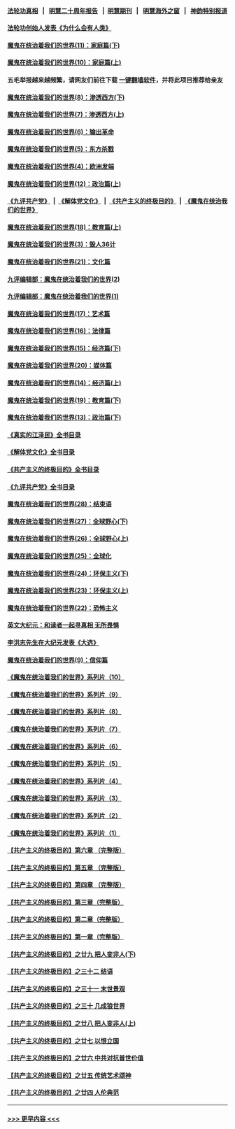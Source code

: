 #### [法轮功真相](https://github.com/gfw-breaker/truth/blob/master/README.md?t=0) &nbsp;&nbsp;|&nbsp;&nbsp; [明慧二十周年报告](https://github.com/gfw-breaker/mh-reports/blob/master/README.md?t=0) &nbsp;&nbsp;|&nbsp;&nbsp;[明慧期刊](https://github.com/gfw-breaker/mh-qikan) &nbsp;&nbsp;|&nbsp;&nbsp; [明慧海外之窗](https://github.com/gfw-breaker/mh-news/blob/master/README.md?t=0) &nbsp;&nbsp;|&nbsp;&nbsp; [神韵特别报道](https://github.com/gfw-breaker/mh-news/blob/master/shenyun.md?t=0)
#### [法轮功创始人发表《为什么会有人类》](../pages/nsc422/n13912117.md?t=03210643) 
#### [魔鬼在统治着我们的世界(11)：家庭篇(下)](../pages/nsc422/n10440961.md?t=03210643) 
#### [魔鬼在统治着我们的世界(10)：家庭篇(上)](../pages/nsc422/n10435448.md?t=03210643) 
#### 五毛举报越来越频繁，请网友们前往下载 [一键翻墙软件](https://github.com/gfw-breaker/ssr-accounts)，并将此项目推荐给亲友
#### [魔鬼在统治着我们的世界(8)：渗透西方(下)](../pages/nsc422/n10429603.md?t=03210643) 
#### [魔鬼在统治着我们的世界(7)：渗透西方(上)](../pages/nsc422/n10426013.md?t=03210643) 
#### [魔鬼在统治着我们的世界(6)：输出革命](../pages/nsc422/n10421536.md?t=03210643) 
#### [魔鬼在统治着我们的世界(5)：东方杀戮](../pages/nsc422/n10417707.md?t=03210643) 
#### [魔鬼在统治着我们的世界(4)：欧洲发端](../pages/nsc422/n10414890.md?t=03210643) 
#### [魔鬼在统治着我们的世界(12)：政治篇(上)](../pages/nsc422/n10444576.md?t=03210643) 
#### [《九评共产党》](https://github.com/begood0513/9ping.md/blob/master/README.md) &nbsp;|&nbsp; [《解体党文化》](../../../../jtdwh.md/blob/master/README.md)  &nbsp;|&nbsp; [《共产主义的终极目的》](../../../../gczydzjmd.md/blob/master/README.md) &nbsp;|&nbsp; [《魔鬼在统治我们的世界》](../../../../mgztzwmdsj.md/blob/master/README.md) 
#### [魔鬼在统治着我们的世界(18)：教育篇(上)](../pages/nsc422/n10526970.md?t=03210643) 
#### [魔鬼在统治着我们的世界(3)：毁人36计](../pages/nsc422/n10411583.md?t=03210643) 
#### [魔鬼在统治着我们的世界(21)：文化篇](../pages/nsc422/n10597706.md?t=03210643) 
#### [九评编辑部：魔鬼在统治着我们的世界(2)](../pages/nsc422/n10410036.md?t=03210643) 
#### [九评编辑部：魔鬼在统治着我们的世界(1)](../pages/nsc422/n10406825.md?t=03210643) 
#### [魔鬼在统治着我们的世界(17)：艺术篇](../pages/nsc422/n10499093.md?t=03210643) 
#### [魔鬼在统治着我们的世界(16)：法律篇](../pages/nsc422/n10485969.md?t=03210643) 
#### [魔鬼在统治着我们的世界(15)：经济篇(下)](../pages/nsc422/n10469975.md?t=03210643) 
#### [魔鬼在统治着我们的世界(20)：媒体篇](../pages/nsc422/n10586579.md?t=03210643) 
#### [魔鬼在统治着我们的世界(14)：经济篇(上)](../pages/nsc422/n10457370.md?t=03210643) 
#### [魔鬼在统治着我们的世界(19)：教育篇(下)](../pages/nsc422/n10564808.md?t=03210643) 
#### [魔鬼在统治着我们的世界(13)：政治篇(下)](../pages/nsc422/n10448270.md?t=03210643) 
#### [《真实的江泽民》全书目录](../pages/nsc422/n13721399.md?t=03210643) 
#### [《解体党文化》全书目录](../pages/nsc422/n13721157.md?t=03210643) 
#### [《共产主义的终极目的》全书目录](../pages/nsc422/n13721048.md?t=03210643) 
#### [《九评共产党》全书目录](../pages/nsc422/n13708085.md?t=03210643) 
#### [魔鬼在统治着我们的世界(28)：结束语](../pages/nsc422/n10936246.md?t=03210643) 
#### [魔鬼在统治着我们的世界(27)：全球野心(下)](../pages/nsc422/n10928319.md?t=03210643) 
#### [魔鬼在统治着我们的世界(26)：全球野心(上)](../pages/nsc422/n10900318.md?t=03210643) 
#### [魔鬼在统治着我们的世界(25)：全球化](../pages/nsc422/n10788205.md?t=03210643) 
#### [魔鬼在统治着我们的世界(24)：环保主义(下)](../pages/nsc422/n10695307.md?t=03210643) 
#### [魔鬼在统治着我们的世界(23)：环保主义(上)](../pages/nsc422/n10688613.md?t=03210643) 
#### [魔鬼在统治着我们的世界(22)：恐怖主义](../pages/nsc422/n10614727.md?t=03210643) 
#### [英文大纪元：和读者一起寻真相 无所畏惧](../pages/nsc422/n12542027.md?t=03210643) 
#### [李洪志先生在大纪元发表《大选》](../pages/nsc422/n12534746.md?t=03210643) 
#### [魔鬼在统治着我们的世界(9)：信仰篇](../pages/nsc422/n10432159.md?t=03210643) 
#### [《魔鬼在统治着我们的世界》系列片（10）](../pages/nsc422/n12292670.md?t=03210643) 
#### [《魔鬼在统治着我们的世界》系列片（9）](../pages/nsc422/n12290859.md?t=03210643) 
#### [《魔鬼在统治着我们的世界》系列片（8）](../pages/nsc422/n12287445.md?t=03210643) 
#### [《魔鬼在统治着我们的世界》系列片（7）](../pages/nsc422/n12283425.md?t=03210643) 
#### [《魔鬼在统治着我们的世界》系列片（6）](../pages/nsc422/n12282314.md?t=03210643) 
#### [《魔鬼在统治着我们的世界》系列片（5）](../pages/nsc422/n12281419.md?t=03210643) 
#### [《魔鬼在统治着我们的世界》系列片（4）](../pages/nsc422/n12274024.md?t=03210643) 
#### [《魔鬼在统治着我们的世界》系列片（3）](../pages/nsc422/n12271322.md?t=03210643) 
#### [《魔鬼在统治着我们的世界》系列片（2）](../pages/nsc422/n12269049.md?t=03210643) 
#### [《魔鬼在统治着我们的世界》系列片（1）](../pages/nsc422/n12267575.md?t=03210643) 
#### [【共产主义的终极目的】第六章 （完整版）](../pages/nsc422/n11428913.md?t=03210643) 
#### [【共产主义的终极目的】第五章 （完整版）](../pages/nsc422/n11428912.md?t=03210643) 
#### [【共产主义的终极目的】第四章 （完整版）](../pages/nsc422/n11428907.md?t=03210643) 
#### [【共产主义的终极目的】第三章（完整版）](../pages/nsc422/n11428848.md?t=03210643) 
#### [【共产主义的终极目的】第二章（完整版）](../pages/nsc422/n11428831.md?t=03210643) 
#### [【共产主义的终极目的】第一章（完整版）](../pages/nsc422/n11417651.md?t=03210643) 
#### [【共产主义的终极目的】之廿九 把人变非人(下)](../pages/nsc422/n11344140.md?t=03210643) 
#### [【共产主义的终极目的】之三十二 结语](../pages/nsc422/n11360535.md?t=03210643) 
#### [【共产主义的终极目的】之三十一 末世景观](../pages/nsc422/n11351129.md?t=03210643) 
#### [【共产主义的终极目的】之三十 几成狼世界](../pages/nsc422/n11348280.md?t=03210643) 
#### [【共产主义的终极目的】之廿八 把人变非人(上)](../pages/nsc422/n11340492.md?t=03210643) 
#### [【共产主义的终极目的】之廿七 以恨立国](../pages/nsc422/n11336944.md?t=03210643) 
#### [【共产主义的终极目的】之廿六 中共对抗普世价值](../pages/nsc422/n11324785.md?t=03210643) 
#### [【共产主义的终极目的】之廿五 传统艺术颂神](../pages/nsc422/n11296396.md?t=03210643) 
#### [【共产主义的终极目的】之廿四 人伦典范](../pages/nsc422/n11296397.md?t=03210643) 

----
#### [ >>> 更早内容 <<< ](../indexes/nsc422-earlier.md)
